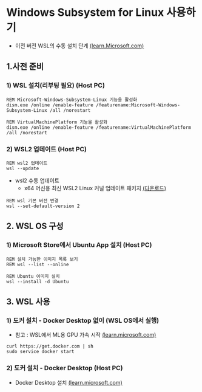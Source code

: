 # Windows Subsystem for Linux 사용하기

  * 이전 버전 WSL의 수동 설치 단계 [(learn.Microsoft.com)](https://learn.microsoft.com/ko-kr/windows/wsl/install-manual)

## 1.사전 준비
### 1) WSL 설치(리부팅 필요) (Host PC)

```batch
REM Microsoft-Windows-Subsystem-Linux 기능을 활성화
dism.exe /online /enable-feature /featurename:Microsoft-Windows-Subsystem-Linux /all /norestart

REM VirtualMachinePlatform 기능을 활성화
dism.exe /online /enable-feature /featurename:VirtualMachinePlatform /all /norestart
```

### 2) WSL2 업데이트 (Host PC)

```batch
REM wsl2 업데이트
wsl --update
```
  * wsl2 수동 업데이트
    * x64 머신용 최신 WSL2 Linux 커널 업데이트 패키지 [(다운로드)](https://wslstorestorage.blob.core.windows.net/wslblob/wsl_update_x64.msi)

```batch
REM wsl 기본 버전 변경
wsl --set-default-version 2
```


## 2. WSL OS 구성
### 1) Microsoft Store에서 Ubuntu App 설치 (Host PC)

```batch
REM 설치 가능한 이미지 목록 보기
REM wsl --list --online

REM Ubuntu 이미지 설치
wsl --install -d Ubuntu
```

## 3. WSL 사용 
### 1) 도커 설치 - Docker Desktop 없이 (WSL OS에서 실행)

  * 참고 : WSL에서 ML용 GPU 가속 시작 [(learn.microsoft.com)](https://learn.microsoft.com/ko-kr/windows/wsl/tutorials/gpu-compute)

```batch
curl https://get.docker.com | sh
sudo service docker start
```

### 2) 도커 설치 - Docker Desktop (Host PC)

  * Docker Desktop 설치 [(learn.microsoft.com)](https://learn.microsoft.com/ko-kr/windows/wsl/tutorials/wsl-containers#install-docker-desktop)



